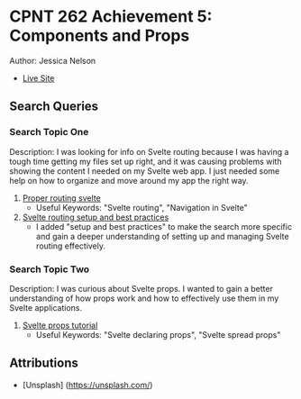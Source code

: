 # CPNT 262 Achievement 5: Components and Props
Author: Jessica Nelson
- [Live Site](https://cpnt262-a5-jessican.netlify.app/)

## Search Queries

### Search Topic One
Description: I was looking for info on Svelte routing because I was having a tough time getting my files set up right, and it was causing problems with showing the content I needed on my Svelte web app. I just needed some help on how to organize and move around my app the right way.

1. [Proper routing svelte](https://www.builder.io/blog/sveltekit-routing-visual-guide)
    - Useful Keywords: "Svelte routing", "Navigation in Svelte"
2. [Svelte routing setup and best practices](https://kit.svelte.dev/docs/routing)
    - I added "setup and best practices" to make the search more specific and gain a deeper understanding of setting up and managing Svelte routing effectively.


### Search Topic Two
Description: I was curious about Svelte props. I wanted to gain a better understanding of how props work and how to effectively use them in my Svelte applications.

1. [Svelte props tutorial](https://svelte.dev/examples/declaring-props)
    - Useful Keywords: "Svelte declaring props", "Svelte spread props"

## Attributions
- [Unsplash] (https://unsplash.com/)

